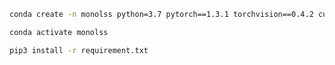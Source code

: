 
```bash
conda create -n monolss python=3.7 pytorch==1.3.1 torchvision==0.4.2 cudatoolkit=11.1 -c pytorch -c conda-forge
```

```bash
conda activate monolss
```

```bash
pip3 install -r requirement.txt
```
